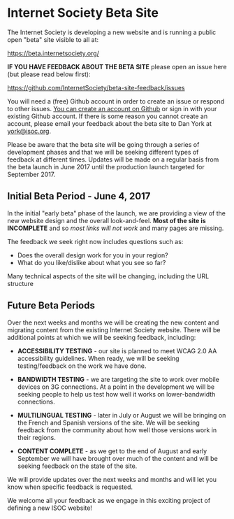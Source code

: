 # Internet Society Beta Site
The Internet Society is developing a new website and is running a public open "beta" site visible to all at:

https://beta.internetsociety.org/

**IF YOU HAVE FEEDBACK ABOUT THE BETA SITE** please open an issue here (but please read below first):

https://github.com/InternetSociety/beta-site-feedback/issues

You will need a (free) Github account in order to create an issue or respond to other issues. [You can create an account on Github](https://github.com/join) or sign in with your existing Github account. If there is some reason you cannot create an account, please email your feedback about the beta site to Dan York at [york@isoc.org](mailto:york@isoc.org).

Please be aware that the beta site will be going through a series of development phases and that we will be seeking different types of feedback at different times. Updates will be made on a regular basis from the beta launch in June 2017 until the production launch targeted for September 2017.

## Initial Beta Period - June 4, 2017

In the initial "early beta" phase of the launch, we are providing a view of the new website design and the overall look-and-feel. **Most of the site is INCOMPLETE** and so *most links will not work* and many pages are missing. 

The feedback we seek right now includes questions such as:

* Does the overall design work for you in your region?
* What do you like/dislike about what you see so far?

Many technical aspects of the site will be changing, including the URL structure

## Future Beta Periods

Over the next weeks and months we will be creating the new content and migrating content from the existing Internet Society website. There will be additional points at which we will be seeking feedback, including:

* **ACCESSIBILITY TESTING** - our site is planned to meet WCAG 2.0 AA accessibility guidelines. When ready, we will be seeking testing/feedback on the work we have done.

* **BANDWIDTH TESTING** - we are targeting the site to work over mobile devices on 3G connections. At a point in the development we will be seeking people to help us test how well it works on lower-bandwidth connections.

* **MULTILINGUAL TESTING** - later in July or August we will be bringing on the French and Spanish versions of the site. We will be seeking feedback from the community about how well those versions work in their regions.

* **CONTENT COMPLETE** - as we get to the end of August and early September we will have brought over much of the content and will be seeking feedback on the state of the site.

We will provide updates over the next weeks and months and will let you know when specific feedback is requested.

We welcome all your feedback as we engage in this exciting project of defining a new ISOC website!
